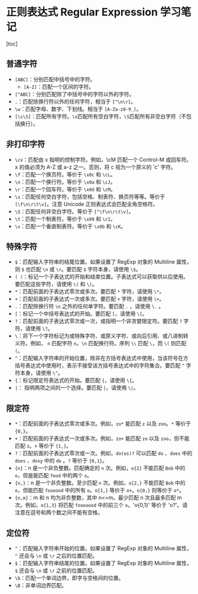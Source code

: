 



# 正则表达式 Regular Expression 学习笔记

[toc]

## 普通字符


- `[ABC]`：分别匹配中括号中的字符。
  - `[A-Z]`：匹配一个区间的字符。
- `[^ABC]`：分别匹配除了中括号中的字符以外的字符。
- `.`：匹配除换行符以外的任何字符，相当于 `[^\n\r]`。
- `\w`：匹配字母、数字、下划线。相当于 `[A-Za-z0-9_]`。
- `[\s\S]`：匹配所有字符。`\s`匹配所有空白字符，`\S`匹配所有非空白字符（不包括换行）。

## 非打印字符


- `\cx`：匹配由 x 指明的控制字符。例如，\cM 匹配一个 Control-M 或回车符。x 的值必须为 A-Z 或 a-z 之一。否则，将 c 视为一个原义的 'c' 字符。
- `\f`：匹配一个换页符。等价于 `\x0c` 和 `\cL`。
- `\n`：匹配一个换行符。等价于 `\x0a` 和 `\cJ`。
- `\r`：匹配一个回车符。等价于 `\x0d` 和 `\cM`。
- `\s`：匹配任何空白字符，包括空格、制表符、换页符等等。等价于 `[\f\n\r\t\v]`。注意 Unicode 正则表达式会匹配全角空格符。
- `\S`：匹配任何非空白字符。等价于 `[^\f\n\r\t\v]`。
- `\t`：匹配一个制表符。等价于 `\x09` 和 `\cI`。
- `\v`：匹配一个垂直制表符。等价于 `\x0b` 和 `\cK`。

## 特殊字符



- `$`：匹配输入字符串的结尾位置。如果设置了 RegExp 对象的 Multiline 属性，则 `$` 也匹配 `\n` 或 `\r`。要匹配 `$` 字符本身，请使用 `\$`。
- `( )`：标记一个子表达式的开始和结束位置。子表达式可以获取供以后使用。要匹配这些字符，请使用 `\(` 和 `\)`。
- `*`：匹配前面的子表达式零次或多次。要匹配 `*` 字符，请使用 `\*`。
- `+`：匹配前面的子表达式一次或多次。要匹配 `+` 字符，请使用 `\+`。
- `.`：匹配除换行符 `\n` 之外的任何单字符。要匹配 `.` ，请使用 `\.` 。
- `[`：标记一个中括号表达式的开始。要匹配 `[`，请使用 `\[`。
- `?`：匹配前面的子表达式零次或一次，或指明一个非贪婪限定符。要匹配 `?` 字符，请使用 `\?`。
- `\`：将下一个字符标记为或特殊字符、或原义字符、或向后引用、或八进制转义符。例如， `n` 匹配字符 `n`。`\n` 匹配换行符。序列 `\\` 匹配 `\`，而 `\(` 则匹配`(`。
- `^`：匹配输入字符串的开始位置，除非在方括号表达式中使用，当该符号在方括号表达式中使用时，表示不接受该方括号表达式中的字符集合。要匹配 `^` 字符本身，请使用 `\^`。
- `{`：标记限定符表达式的开始。要匹配 `{`，请使用 `\{`。
- `|`： 指明两项之间的一个选择。要匹配 `|`，请使用 `\|`。

## 限定符



- `*`：匹配前面的子表达式零次或多次。例如，`zo*` 能匹配 `z` 以及 `zoo`。`*` 等价于`{0,}`。
- `+`：匹配前面的子表达式一次或多次。例如，`zo+` 能匹配 `zo` 以及 `zoo`，但不能匹配 `z`。`+` 等价于 `{1,}`。
- `?`：匹配前面的子表达式零次或一次。例如，`do(es)?` 可以匹配 `do` 、`does` 中的 `does` 、`doxy` 中的 `do` 。`?` 等价于 `{0,1}`。
- `{n}`：n 是一个非负整数。匹配确定的 `n` 次。例如，`o{2}` 不能匹配 `Bob` 中的 `o`，但是能匹配 `food` 中的两个 `o`。
- `{n,}`：n 是一个非负整数。至少匹配 `n` 次。例如，`o{2,}` 不能匹配 `Bob` 中的 `o`，但能匹配 `foooood` 中的所有 `o`。`o{1,}` 等价于 `o+`。`o{0,}` 则等价于 `o*`。
- `{n,m}`：m 和 n 均为非负整数，其中 n<=m。最少匹配 n 次且最多匹配 m 次。例如，`o{1,3}` 将匹配 `fooooood` 中的前三个 `o`。'o{0,1}' 等价于 'o?'。请注意在逗号和两个数之间不能有空格。

## 定位符



- `^`：匹配输入字符串开始的位置。如果设置了 RegExp 对象的 Multiline 属性，`^` 还会与 `\n` 或 `\r` 之后的位置匹配。
- `$`：匹配输入字符串结尾的位置。如果设置了 RegExp 对象的 Multiline 属性，`$` 还会与 `\n` 或 `\r` 之前的位置匹配。
- `\b`：匹配一个单词边界，即字与空格间的位置。
- `\B`：非单词边界匹配。

